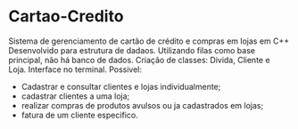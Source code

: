 # Cartao-Credito
Sistema de gerenciamento de cartão de crédito e compras em lojas em C++
Desenvolvido para estrutura de dadaos.
Utilizando filas como base principal, não há banco de dados.
Criação de classes: Divida, Cliente e Loja.
Interface no terminal.
Possivel:
  - Cadastrar e consultar clientes e lojas individualmente;
  - cadastrar clientes a uma loja;
  - realizar compras de produtos avulsos ou ja cadastrados em lojas;
  - fatura de um cliente especifico.
